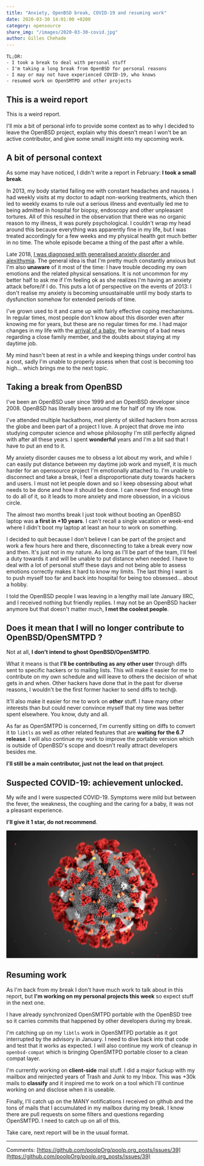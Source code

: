 ```yaml
---
title: "Anxiety, OpenBSD break, COVID-19 and resuming work"
date: 2020-03-30 14:01:00 +0200
category: opensource
share_img: "/images/2020-03-30-covid.jpg"
author: Gilles Chehade
---
```

    TL;DR:
	- I took a break to deal with personal stuff
	- I'm taking a long break from OpenBSD for personal reasons
	- I may or may not have experienced COVID-19, who knows
	- resumed work on OpenSMTPD and other projects


This is a weird report
--
This is a weird report.

I'll mix a bit of personal info to provide some context as to why I decided to leave the OpenBSD project,
explain why this doesn't mean I won't be an active contributor,
and give some small insight into my upcoming work.


A bit of personal context
--
As some may have noticed,
I didn't write a report in February:
**I took a small break**.


In 2013,
my body started failing me with constant headaches and nausea.
I had weekly visits at my doctor to adapt non-working treatments,
which then led to weekly exams to rule out a serious illness and eventually led me to being admitted in hospital for biopsy,
endoscopy and other unpleasant tortures.
All of this resulted in the observation that there was no organic reason to my illness,
it was purely psychological.
I couldn't wrap my head around this because everything was apparently fine in my life,
but I was treated accordingly for a few weeks and my physical health got much better in no time.
The whole episode became a thing of the past after a while.


Late 2018,
[I was diagnosed with generalised anxiety disorder and alexithymia](https://poolp.org/posts/2019-06-02/happy-new-year-2019-a-personal-post/).
The general idea is that I'm pretty much constantly anxious but I'm also **unaware** of it most of the time:
I have trouble decoding my own emotions and the related physical sensations.
It is not uncommon for my better half to ask me if I'm feeling ok as she realizes I'm having an anxiety attack before/if I do.
This puts a lot of perspective on the events of 2013:
I don't realise my anxiety is becoming unsustainable until my body starts to dysfunction somehow for extended periods of time.


I've grown used to it and came up with fairly effective coping mechanisms.
In regular times,
most people don't know about this disorder even after knowing me for years,
but these are no regular times for me.
I had major changes in my life with the
[arrival of a baby](https://poolp.org/posts/2019-09-21/september-2019-report-jules-opensmtpd-6.6.0-upcoming-release-and-related-things/),
the learning of a bad news regarding a close family member,
and the doubts about staying at my daytime job.


My mind hasn't been at rest in a while and keeping things under control has a cost,
sadly I'm unable to properly assess when that cost is becoming too high... which brings me to the next topic.


Taking a break from OpenBSD
--
I've been an OpenBSD user since 1999 and an OpenBSD developer since 2008.
OpenBSD has literally been around me for half of my life now.


I've attended multiple hackathons,
met plenty of skilled hackers from across the globe and been part of a project I love.
A project that drove me into studying computer science and whose philosophy I'm still perfectly aligned with after all these years.
I spent **wonderful** years and I'm a bit sad that I have to put an end to it.


My anxiety disorder causes me to obsess a lot about my work,
and while I can easily put distance between my daytime job work and myself,
it is much harder for an opensource project I'm emotionally attached to.
I'm unable to disconnect and take a break,
I feel a disproportionate duty towards hackers and users.
I must not let people down and so I keep obsessing about what needs to be done and how it should be done.
I can never find enough time to do all of it,
so it leads to more anxiety and more obsession,
in a vicious circle.

The almost two months break I just took without booting an OpenBSD laptop was **a first in +10 years**.
I can't recall a single vacation or week-end where I didn't boot my laptop at least an hour to work on something.


I decided to quit because I don't believe I can be part of the project and work a few hours here and there,
disconnecting to take a break every now and then.
It's just not in my nature.
As long as I'll be part of the team,
I'll feel a duty towards it and will be unable to put distance when needed.
I have to deal with a lot of personal stuff these days and not being able to assess emotions correctly makes it hard to know my limits.
The last thing I want is to push myself too far and back into hospital for being too obsessed... about a hobby.


I told the OpenBSD people I was leaving in a lengthy mail late January IIRC,
and I received nothing but friendly replies.
I may not be an OpenBSD hacker anymore but that doesn't matter much,
**I met the coolest people**.



Does it mean that I will no longer contribute to OpenBSD/OpenSMTPD ?
--
Not at all, **I don't intend to ghost OpenBSD/OpenSMTPD**.

What it means is that **I'll be contributing as any other user** through diffs sent to specific hackers or to mailing lists.
This will make it easier for me to contribute on my own schedule and will leave to others the decision of what gets in and when.
Other hackers have done that in the past for diverse reasons,
I wouldn't be the first former hacker to send diffs to tech@.

It'll also make it easier for me to work on **_other_** stuff.
I have many other interests than but could never convince myself that my time was better spent elsewhere.
You know, duty and all.

As far as OpenSMTPD is concerned,
I'm currently sitting on diffs to convert it to `libtls` as well as other related features that are **waiting for the 6.7 release**.
I will also continue my work to improve the portable version which is outside of OpenBSD's scope and doesn't really attract developers besides me.

**I'll still be a main contributor, just not the lead on that project**.


Suspected COVID-19: achievement unlocked.
--
My wife and I were suspected COVID-19.
Symptoms were mild but between the fever, the weakness, the coughing and the caring for a baby,
it was not a pleasant experience.

**I'll give it 1 star, do not recommend**.

<center>
	<img src="/images/2020-03-30-covid.jpg" />
</center>

Resuming work
--
As I'm back from my break I don't have much work to talk about in this report,
but **I'm working on my personal projects this week** so expect stuff in the next one.

I have already synchronized OpenSMTPD portable with the OpenBSD tree so it carries commits that happened by other developers during my break.

I'm catching up on my `libtls` work in OpenSMTPD portable as it got interrupted by the advisory in January.
I need to dive back into that code and test that it works as expected.
I will also continue my work of cleanup in `openbsd-compat` which is bringing OpenSMTPD portable closer to a clean compat layer.

I'm currently working on **client-side** mail stuff.
I did a major fuckup with my mailbox and reinjected years of Trash and Junk to my Inbox.
This was +30k mails to **classify** and it inspired me to work on a tool which I'll continue working on and disclose when it is useable.

Finally,
I'll catch up on the MANY notifications I received on github and the tons of mails that I accumulated in my mailbox during my break.
I know there are pull requests on some filters and questions regarding OpenSMTPD.
I need to catch up on all of this.

Take care,
next report will be in the usual format.


---- 
Comments: [https://github.com/poolpOrg/poolp.org_posts/issues/39](https://github.com/poolpOrg/poolp.org_posts/issues/39)
